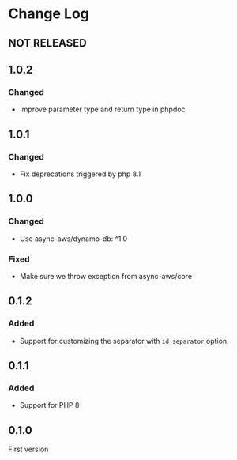 # Change Log

## NOT RELEASED

## 1.0.2

### Changed

- Improve parameter type and return type in phpdoc

## 1.0.1

### Changed

- Fix deprecations triggered by php 8.1

## 1.0.0

### Changed

- Use async-aws/dynamo-db: ^1.0

### Fixed

- Make sure we throw exception from async-aws/core

## 0.1.2

### Added

- Support for customizing the separator with `id_separator` option.

## 0.1.1

### Added

- Support for PHP 8

## 0.1.0

First version
